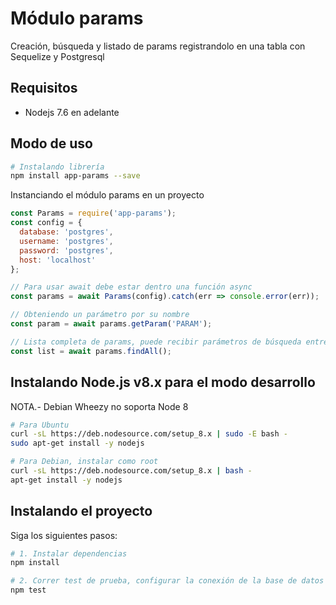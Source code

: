 # Módulo params

Creación, búsqueda y listado de params registrandolo en una tabla con Sequelize y Postgresql

## Requisitos
- Nodejs 7.6 en adelante

## Modo de uso

``` bash
# Instalando librería
npm install app-params --save
```

Instanciando el módulo params en un proyecto
``` js
const Params = require('app-params');
const config = {
  database: 'postgres',
  username: 'postgres',
  password: 'postgres',
  host: 'localhost'
};

// Para usar await debe estar dentro una función async
const params = await Params(config).catch(err => console.error(err));

// Obteniendo un parámetro por su nombre
const param = await params.getParam('PARAM');

// Lista completa de params, puede recibir parámetros de búsqueda entre otras opciones
const list = await params.findAll();
```

## Instalando Node.js v8.x para el modo desarrollo

NOTA.- Debian Wheezy no soporta Node 8

``` bash
# Para Ubuntu
curl -sL https://deb.nodesource.com/setup_8.x | sudo -E bash -
sudo apt-get install -y nodejs

# Para Debian, instalar como root
curl -sL https://deb.nodesource.com/setup_8.x | bash -
apt-get install -y nodejs
```

## Instalando el proyecto

Siga los siguientes pasos:

``` bash
# 1. Instalar dependencias
npm install

# 2. Correr test de prueba, configurar la conexión de la base de datos en el archivo src/util.js
npm test
```
